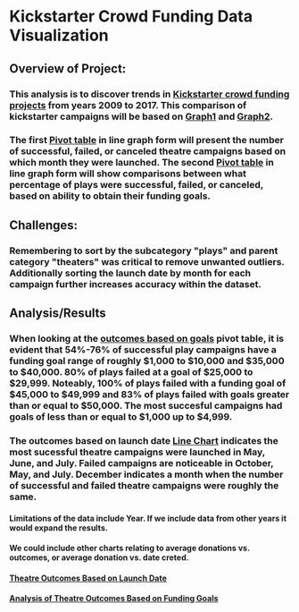 # Kickstarter Crowd Funding Data Visualization 

## Overview of Project: 

### This analysis is to discover trends in [Kickstarter crowd funding projects](https://github.com/GNovakGit/Kickstarter-Challenge-1/blob/main/Kickstarter_challenge_1.xlsx) from years 2009 to 2017. This comparison of kickstarter campaigns will be based on [Graph1](https://github.com/GNovakGit/Kickstarter-Challenge-1/blob/main/Theatre_Outcomes_vs_Launch_Graph.png) and [Graph2](https://github.com/GNovakGit/Kickstarter-Challenge-1/blob/main/Outcomes_vs_Goals.png). 

### The first [Pivot table](https://github.com/GNovakGit/Kickstarter-Challenge-1/blob/main/Theatre_Outcomes_vs_Launch_Graph.png) in line graph form will present the number of successful, failed, or canceled theatre campaigns based on which month they were launched. The second [Pivot table](https://github.com/GNovakGit/Kickstarter-Challenge-1/blob/main/Outcomes_vs_Goals.png) in line graph form will show comparisons between what percentage of plays were successful, failed, or canceled, based on ability to obtain their funding goals.

## Challenges:

### Remembering to sort by the subcategory "plays" and parent category "theaters" was critical to remove unwanted outliers. Additionally sorting the launch date by month for each campaign further increases accuracy within the dataset. 

## Analysis/Results

### When looking at the [outcomes based on goals](https://github.com/GNovakGit/Kickstarter-Challenge-1/blob/main/Outcomes_vs_Goals.png) pivot table, it is evident that 54%-76% of successful play campaigns have a funding goal range of roughly $1,000 to $10,000 and $35,000 to $40,000. 80% of plays failed at a goal of $25,000 to $29,999. Noteably, 100% of plays failed with a funding goal of $45,000 to $49,999 and 83% of plays failed with goals greater than or equal to $50,000. The most succesful campaigns had goals of less than or equal to $1,000 up to $4,999.

### The outcomes based on launch date [Line Chart](https://github.com/GNovakGit/Kickstarter-Challenge-1/blob/main/Theatre_Outcomes_vs_Launch_Graph.png) indicates the most sucessful theatre campaigns were launched in May, June, and July. Failed campaigns are noticeable in October, May, and July. December indicates a month when the number of successful and failed theatre campaigns were roughly the same. 

#### Limitations of the data include Year. If we include data from other years it would expand the results. 

#### We could include other charts relating to average donations vs. outcomes, or average donation vs. date creted. 

#### [Theatre Outcomes Based on Launch Date](https://github.com/GNovakGit/Kickstarter-Challenge-1/blob/main/Theatre_Outcomes_vs_Launch_Graph.png)

#### [Analysis of Theatre Outcomes Based on Funding Goals](https://github.com/GNovakGit/Kickstarter-Challenge-1/blob/main/Outcomes_vs_Goals.png)


